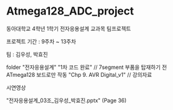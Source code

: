 # Atmega128_ADC_project

동아대학교 4학년 1학기 전자응용설계 교과목 팀프로젝트

프로젝트 기간 : 9주차 ~ 13주차

팀 : 김우성, 박효진

folder "전자응용설계"
"1차 코드 완료" // 7segment 부품을 탑재하기 전 ATmega128 보드로만 작동
"Chp 9. AVR Digital_v1" // 강의자료



시연영상 

"전자응용설계_03조_김우성_박효진.pptx" (Page 36)

